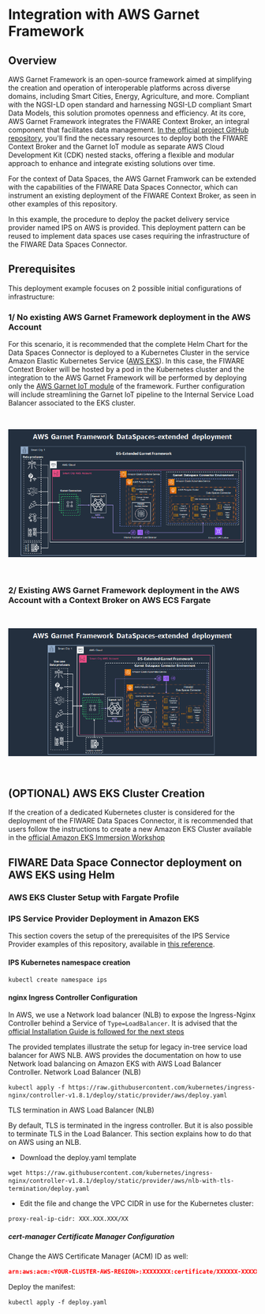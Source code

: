 # Integration with AWS Garnet Framework

## Overview

AWS Garnet Framework is an open-source framework aimed at simplifying the creation and operation of interoperable platforms across diverse domains, including Smart Cities, Energy, Agriculture, and more. 
Compliant with the NGSI-LD open standard and harnessing NGSI-LD compliant Smart Data Models, this solution promotes openness and efficiency. 
At its core, AWS Garnet Framework integrates the FIWARE Context Broker, an integral component that facilitates data management. 
[In the official project GitHub repository](https://github.com/aws-samples/aws-stf-core), you'll find the necessary resources to deploy both the FIWARE Context Broker and the Garnet IoT module as separate AWS Cloud Development Kit (CDK) nested stacks, offering a flexible and modular approach to enhance and integrate existing solutions over time.

For the context of Data Spaces, the AWS Garnet Framwork can be extended with the capabilities of the FIWARE Data Spaces Connector, which can instrument an existing deployment of the FIWARE Context Broker, as seen in other examples of this repository.

In this example, the procedure to deploy the packet delivery service provider named IPS on AWS is provided. This deployment pattern can be reused to implement data spaces use cases requiring the infrastructure of the FIWARE Data Spaces Connector.

## Prerequisites

This deployment example focuses on 2 possible initial configurations of infrastructure:

### 1/ No existing AWS Garnet Framework deployment in the AWS Account
For this scenario, it is recommended that the complete Helm Chart for the Data Spaces Connector is deployed to a Kubernetes Cluster in the service Amazon Elastic Kubernetes Service ([AWS EKS](https://aws.amazon.com/eks/)).
In this case, the FIWARE Context Broker will be hosted by a pod in the Kubernetes cluster and the integration to the AWS Garnet Framework will be performed by deploying only the [AWS Garnet IoT module](https://github.com/aws-samples/aws-stf-core#stf-iot) of the framework. Further configuration will include streamlining the Garnet IoT pipeline to the Internal Service Load Balancer associated to the EKS cluster.

<br>

![Target Architecture for a fresh deployment of AWS Garnet Framework with the DS Connector](./static-assets/garnet-ds-connector-scenario1.png)

<br>

### 2/ Existing AWS Garnet Framework deployment in the AWS Account with a Context Broker on AWS ECS Fargate

<br>

![Target Architecture for extending the deployment of an existing AWS Garnet Framework](./static-assets/garnet-ds-connector-scenario2.png)

<br>

## (OPTIONAL) AWS EKS Cluster Creation
If the creation of a dedicated Kubernetes cluster is considered for the deployment of the FIWARE Data Spaces Connector, it is recommended that users follow the instructions to create a new Amazon EKS Cluster available in the [official Amazon EKS Immersion Workshop](https://catalog.workshops.aws/eks-immersionday/en-US/introduction#confirm-eks-setup)

## FIWARE Data Space Connector deployment on AWS EKS using Helm

### AWS EKS Cluster Setup with Fargate Profile

### IPS Service Provider Deployment in Amazon EKS 
This section covers the setup of the prerequisites of the IPS Service Provider examples of this repository, available in [this reference](../service-provider-ips/README.md).

#### IPS Kubernetes namespace creation 

```shell
kubectl create namespace ips
```

#### nginx Ingress Controller Configuration 
<!-- Assuming [nginx-ingress](https://docs.nginx.com/nginx-ingress-controller/) as Ingress Controller -->

In AWS, we use a Network load balancer (NLB) to expose the Ingress-Nginx Controller behind a Service of ```Type=LoadBalancer```. It is advised that the [official Installation Guide is followed for the next steps](https://kubernetes.github.io/ingress-nginx/deploy/#aws)

The provided templates illustrate the setup for legacy in-tree service load balancer for AWS NLB. AWS provides the documentation on how to use Network load balancing on Amazon EKS with AWS Load Balancer Controller.
Network Load Balancer (NLB)

```shell
kubectl apply -f https://raw.githubusercontent.com/kubernetes/ingress-nginx/controller-v1.8.1/deploy/static/provider/aws/deploy.yaml
```

TLS termination in AWS Load Balancer (NLB)

By default, TLS is terminated in the ingress controller. But it is also possible to terminate TLS in the Load Balancer. This section explains how to do that on AWS using an NLB.

* Download the deploy.yaml template

```shell
wget https://raw.githubusercontent.com/kubernetes/ingress-nginx/controller-v1.8.1/deploy/static/provider/aws/nlb-with-tls-termination/deploy.yaml
```

* Edit the file and change the VPC CIDR in use for the Kubernetes cluster:

```shell
proxy-real-ip-cidr: XXX.XXX.XXX/XX
```

##### cert-manager Certificate Manager Configuration
<!-- and [cert-manager](https://cert-manager.io/) being configured to issue certificates 
for domain `*.aws.fiware.io` with ClusterIssuer `letsencrypt-fiware-eks`.  
When using a different Ingress Controller or specific load balancer, make sure to add 
the necessary annotations.  
Also change the domains and hostnames according to your DNS config.
-->

Change the AWS Certificate Manager (ACM) ID as well:

```json
arn:aws:acm:<YOUR-CLUSTER-AWS-REGION>:XXXXXXXX:certificate/XXXXXX-XXXXXXX-XXXXXXX-XXXXXXXX
```

Deploy the manifest:

```shell
kubectl apply -f deploy.yaml
```

